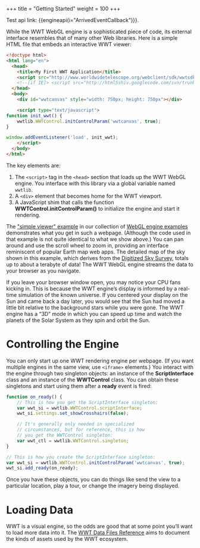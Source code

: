 +++
title = "Getting Started"
weight = 100
+++

Test api link: {{engineapi(i="ArrivedEventCallback")}}.

While the WWT WebGL engine is a sophisticated piece of code, its external
interface resembles that of many other Web libraries. Here is a simple HTML
file that embeds an interactive WWT viewer:

```html
<!doctype html>
<html lang="en">
  <head>
    <title>My First WWT Application</title>
    <script src="http://www.worldwidetelescope.org/webclient/sdk/wwtsdk.js"></script>
    <!--[if IE]> <script src="http://html5shiv.googlecode.com/svn/trunk/html5.js"></script><![endif]-->
  </head>
  <body>
    <div id="wwtcanvas" style="width: 750px; height: 750px"></div>

    <script type="text/javascript">
function init_wwt() {
    wwtlib.WWTControl.initControlParam('wwtcanvas', true);
}

window.addEventListener('load', init_wwt);
    </script>
  </body>
</html>
```

The key elements are:

1. The `<script>` tag in the `<head>` section that loads up the WWT WebGL
   engine. You interface with this library via a global variable named
   `wwtlib`.
2. A `<div>` element that becomes home for the WWT viewport.
3. A JavaScript shim that calls the function
   **WWTControl.initControlParam()** to initialize the engine and start it
   rendering.

The ["simple viewer" example] in our collection of [WebGL engine examples]
demonstrates what you get in such a webpage. (Although the code used in that
example is not quite identical to what we show above.) You can pan around and
use the scroll wheel to zoom in, providing an interface reminiscent of popular
Earth map web apps. The detailed map of the sky shown in this example, which
derives from the [Digitized Sky Survey], totals up to about a terabyte of
data! The WWT WebGL engine streams the data to your browser as you navigate.

["simple viewer" example]: http://webhosted.wwt-forum.org/webengine-examples/#simple-viewer
[WebGL engine examples]: http://webhosted.wwt-forum.org/webengine-examples/
[Digitized Sky Survey]: https://en.wikipedia.org/wiki/Digitized_Sky_Survey

If you leave your browser window open, you may notice your CPU fans kicking
in. This is because the WWT engine’s display is informed by a real-time
simulation of the known universe. If you centered your display on the Sun and
came back a day later, you would see that the Sun had moved a little bit
relative to the background stars while you were gone. The WWT engine has a
“3D” mode in which you can speed up time and watch the planets of the Solar
System as they spin and orbit the Sun.


# Controlling the Engine

You can only start up one WWT rendering engine per webpage. (If you want
multiple engines in the same view, use `<iframe>` elements.) You interact with
the engine through two singleton objects: an instance of the
**ScriptInterface** class and an instance of the **WWTControl** class. You
can obtain these singletons and start using them after a **ready** event is
fired:

```js
function on_ready() {
    // This is how you get the ScriptInterface singleton:
    var wwt_si = wwtlib.WWTControl.scriptInterface;
    wwt_si.settings.set_showCrosshairs(false);

    // It's generally only needed in specialized
    // circumstances, but for reference, this is how
    // you get the WWTControl singleton:
    var wwt_ctl = wwtlib.WWTControl.singleton;
}

// This is how you create the ScriptInterface singleton:
var wwt_si = wwtlib.WWTControl.initControlParam('wwtcanvas', true);
wwt_si.add_ready(on_ready);
```

Once you have these objects, you can do things like
send the view to a particular location, play a tour, or
change the imagery being displayed.


# Loading Data

WWT is a visual engine, so the odds are good that at some point you’ll want to
load more data into it. The [WWT Data Files Reference] aims to document the
kinds of assets used by the WWT ecosystem.

[WWT Data Files Reference]: https://worldwidetelescope.gitbook.io/data-files-reference/
